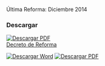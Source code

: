 
Última Reforma: Diciembre 2014

### Descargar

<a href="reglamento-interior-republicano-ayuntamiento-decreto-reforma.pdf"><img src="../imagenes/icono-pdf.png" alt="Descargar PDF"><br>Decreto de Reforma</a>

<a href="#"><img src="../imagenes/icono-word.png" alt="Descargar Word"></a> <a href="reglamento-interior-republicano-ayuntamiento.pdf"><img src="../imagenes/icono-pdf.png" alt="Descargar PDF"></a>
